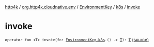 [http4k](../../../index.md) / [org.http4k.cloudnative.env](../../index.md) / [EnvironmentKey](../index.md) / [k8s](index.md) / [invoke](./invoke.md)

# invoke

`operator fun <T> invoke(fn: `[`EnvironmentKey.k8s`](index.md)`.() -> `[`T`](invoke.md#T)`): `[`T`](invoke.md#T) [(source)](https://github.com/http4k/http4k/blob/master/http4k-cloudnative/src/main/kotlin/org/http4k/cloudnative/env/Environment.kt#L101)